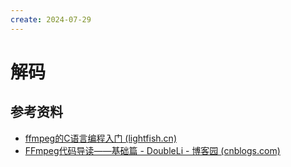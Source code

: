 ```yaml
---
create: 2024-07-29
---
```

# 解码



## 参考资料

* [ffmpeg的C语言编程入门 (lightfish.cn)](https://lightfish.cn/2018-12-20-ffmpeg-primer)
* [FFmpeg代码导读——基础篇 - DoubleLi - 博客园 (cnblogs.com)](https://www.cnblogs.com/lidabo/p/15752239.html)